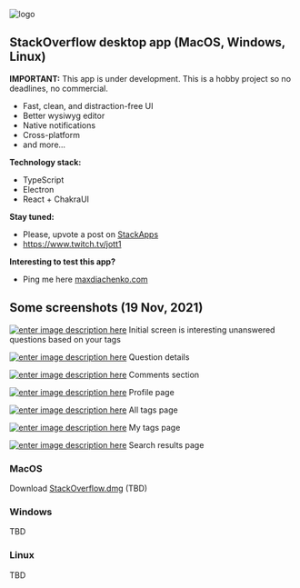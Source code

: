 ![logo](http://www.freelogovectors.net/wp-content/uploads/2013/06/stackoverflow_logo.jpg)

## StackOverflow desktop app (MacOS, Windows, Linux)

**IMPORTANT:** This app is under development. This is a hobby project so no deadlines, no commercial.


- Fast, clean, and distraction-free UI
- Better wysiwyg editor
- Native notifications
- Cross-platform
- and more...

**Technology stack:**
- TypeScript
- Electron
- React + ChakraUI

**Stay tuned:**
- Please, upvote a post on [StackApps](https://stackapps.com/questions/9223)
- https://www.twitch.tv/jott1

**Interesting to test this app?**
- Ping me here [maxdiachenko.com](https://maxdiachenko.com)

## Some screenshots (19 Nov, 2021)

[![enter image description here][2]][2]
Initial screen is interesting unanswered questions based on your tags

[![enter image description here][3]][3]
Question details

[![enter image description here][4]][4]
Comments section

[![enter image description here][5]][5]
Profile page

[![enter image description here][6]][6]
All tags page

[![enter image description here][7]][7]
My tags page

[![enter image description here][8]][8]
Search results page


[1]: https://i.stack.imgur.com/UtuUY.jpg
[2]: https://i.stack.imgur.com/ohC4h.jpg
[3]: https://i.stack.imgur.com/yhTyd.jpg
[4]: https://i.stack.imgur.com/dyLoV.jpg
[5]: https://i.stack.imgur.com/unYJh.jpg
[6]: https://i.stack.imgur.com/pfxJA.jpg
[7]: https://i.stack.imgur.com/Ff6Bv.jpg
[8]: https://i.stack.imgur.com/mHY5A.jpg

### MacOS
Download [StackOverflow.dmg]() (TBD)

### Windows
TBD

### Linux
TBD

